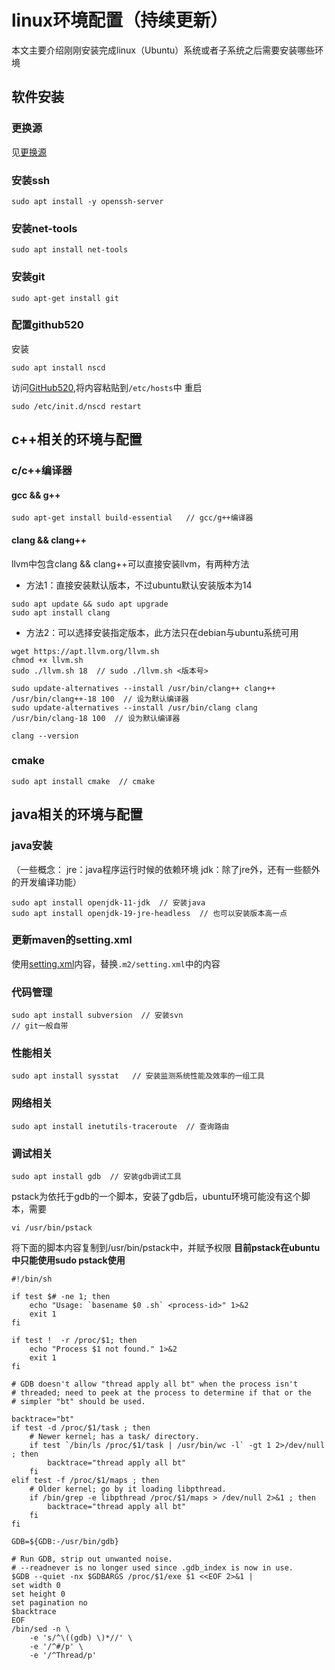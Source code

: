 <!--
 * @Author: your name
 * @Date: 2021-12-06 11:35:56
 * @LastEditTime: 2021-12-06 11:37:07
 * @LastEditors: Please set LastEditors
 * @Description: 打开koroFileHeader查看配置 进行设置: https://github.com/OBKoro1/koro1FileHeader/wiki/%E9%85%8D%E7%BD%AE
 * @FilePath: /note/学习笔记/linux/install/安装完成Ubuntu之后要安装的一些环境.md
-->

# linux环境配置（持续更新）

本文主要介绍刚刚安装完成linux（Ubuntu）系统或者子系统之后需要安装哪些环境

## 软件安装

### 更换源
见[更换源](../config/更换源.md)

### 安装ssh
```
sudo apt install -y openssh-server
```
### 安装net-tools
```
sudo apt install net-tools
```

### 安装git
```
sudo apt-get install git
```

### 配置github520
安装
```
sudo apt install nscd
```
访问[GitHub520](https://github.com/521xueweihan/GitHub520),将内容粘贴到`/etc/hosts`中
重启
```
sudo /etc/init.d/nscd restart
```

## c++相关的环境与配置

### c/c++编译器
#### gcc && g++
```
sudo apt-get install build-essential   // gcc/g++编译器
```

#### clang && clang++
llvm中包含clang && clang++可以直接安装llvm，有两种方法
- 方法1：直接安装默认版本，不过ubuntu默认安装版本为14
```
sudo apt update && sudo apt upgrade
sudo apt install clang
```
- 方法2：可以选择安装指定版本，此方法只在debian与ubuntu系统可用
```
wget https://apt.llvm.org/llvm.sh
chmod +x llvm.sh
sudo ./llvm.sh 18  // sudo ./llvm.sh <版本号>

sudo update-alternatives --install /usr/bin/clang++ clang++ /usr/bin/clang++-18 100  // 设为默认编译器
sudo update-alternatives --install /usr/bin/clang clang /usr/bin/clang-18 100  // 设为默认编译器

clang --version
```
### cmake
```
sudo apt install cmake  // cmake
```
<a name="java安装"></a>

## java相关的环境与配置
### java安装
（一些概念：
jre：java程序运行时候的依赖环境
jdk：除了jre外，还有一些额外的开发编译功能）
```
sudo apt install openjdk-11-jdk  // 安装java
sudo apt install openjdk-19-jre-headless  // 也可以安装版本高一点
```
### 更新maven的setting.xml
使用[setting.xml](./settings.txt)内容，替换`.m2/setting.xml`中的内容


### 代码管理
```
sudo apt install subversion  // 安装svn
// git一般自带
```
### 性能相关
```
sudo apt install sysstat   // 安装监测系统性能及效率的一组工具
```

### 网络相关
```
sudo apt install inetutils-traceroute  // 查询路由
```

### 调试相关
```
sudo apt install gdb  // 安装gdb调试工具
```
pstack为依托于gdb的一个脚本，安装了gdb后，ubuntu环境可能没有这个脚本，需要
```
vi /usr/bin/pstack
```
将下面的脚本内容复制到/usr/bin/pstack中，并赋予权限 **目前pstack在ubuntu中只能使用sudo pstack使用**
```
#!/bin/sh

if test $# -ne 1; then
    echo "Usage: `basename $0 .sh` <process-id>" 1>&2
    exit 1
fi

if test !  -r /proc/$1; then
    echo "Process $1 not found." 1>&2
    exit 1
fi

# GDB doesn't allow "thread apply all bt" when the process isn't
# threaded; need to peek at the process to determine if that or the
# simpler "bt" should be used.

backtrace="bt"
if test -d /proc/$1/task ; then
    # Newer kernel; has a task/ directory.
    if test `/bin/ls /proc/$1/task | /usr/bin/wc -l` -gt 1 2>/dev/null ; then
        backtrace="thread apply all bt"
    fi
elif test -f /proc/$1/maps ; then
    # Older kernel; go by it loading libpthread.
    if /bin/grep -e libpthread /proc/$1/maps > /dev/null 2>&1 ; then
        backtrace="thread apply all bt"
    fi
fi

GDB=${GDB:-/usr/bin/gdb}

# Run GDB, strip out unwanted noise.
# --readnever is no longer used since .gdb_index is now in use.
$GDB --quiet -nx $GDBARGS /proc/$1/exe $1 <<EOF 2>&1 |
set width 0
set height 0
set pagination no
$backtrace
EOF
/bin/sed -n \
    -e 's/^\((gdb) \)*//' \
    -e '/^#/p' \
    -e '/^Thread/p'
```
